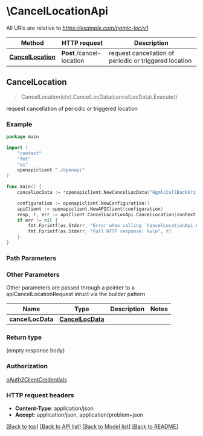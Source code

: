 # \CancelLocationApi

All URIs are relative to *https://example.com/ngmlc-loc/v1*

Method | HTTP request | Description
------------- | ------------- | -------------
[**CancelLocation**](CancelLocationApi.md#CancelLocation) | **Post** /cancel-location | request cancellation of periodic or triggered location



## CancelLocation

> CancelLocation(ctx).CancelLocData(cancelLocData).Execute()

request cancellation of periodic or triggered location

### Example

```go
package main

import (
    "context"
    "fmt"
    "os"
    openapiclient "./openapi"
)

func main() {
    cancelLocData := *openapiclient.NewCancelLocData("HgmlcCallBackUri_example", "LdrReference_example") // CancelLocData | 

    configuration := openapiclient.NewConfiguration()
    apiClient := openapiclient.NewAPIClient(configuration)
    resp, r, err := apiClient.CancelLocationApi.CancelLocation(context.Background()).CancelLocData(cancelLocData).Execute()
    if err != nil {
        fmt.Fprintf(os.Stderr, "Error when calling `CancelLocationApi.CancelLocation``: %v\n", err)
        fmt.Fprintf(os.Stderr, "Full HTTP response: %v\n", r)
    }
}
```

### Path Parameters



### Other Parameters

Other parameters are passed through a pointer to a apiCancelLocationRequest struct via the builder pattern


Name | Type | Description  | Notes
------------- | ------------- | ------------- | -------------
 **cancelLocData** | [**CancelLocData**](CancelLocData.md) |  | 

### Return type

 (empty response body)

### Authorization

[oAuth2ClientCredentials](../README.md#oAuth2ClientCredentials)

### HTTP request headers

- **Content-Type**: application/json
- **Accept**: application/json, application/problem+json

[[Back to top]](#) [[Back to API list]](../README.md#documentation-for-api-endpoints)
[[Back to Model list]](../README.md#documentation-for-models)
[[Back to README]](../README.md)

